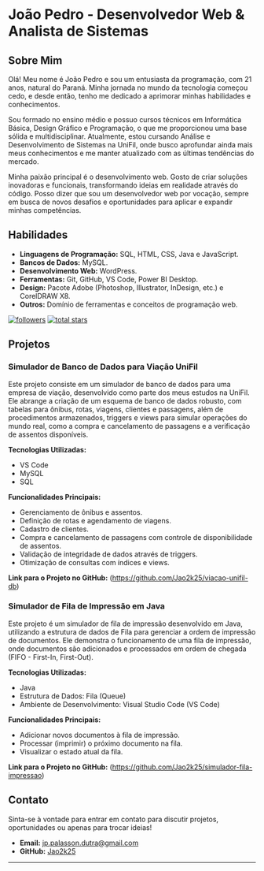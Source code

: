 # João Pedro - Desenvolvedor Web & Analista de Sistemas

## Sobre Mim

Olá! Meu nome é João Pedro e sou um entusiasta da programação, com 21 anos, natural do Paraná. Minha jornada no mundo da tecnologia começou cedo, e desde então, tenho me dedicado a aprimorar minhas habilidades e conhecimentos.

Sou formado no ensino médio e possuo cursos técnicos em Informática Básica, Design Gráfico e Programação, o que me proporcionou uma base sólida e multidisciplinar. Atualmente, estou cursando Análise e Desenvolvimento de Sistemas na UniFil, onde busco aprofundar ainda mais meus conhecimentos e me manter atualizado com as últimas tendências do mercado.

Minha paixão principal é o desenvolvimento web. Gosto de criar soluções inovadoras e funcionais, transformando ideias em realidade através do código. Posso dizer que sou um desenvolvedor web por vocação, sempre em busca de novos desafios e oportunidades para aplicar e expandir minhas competências.

## Habilidades

*   **Linguagens de Programação:** SQL, HTML, CSS, Java e JavaScript.
*   **Bancos de Dados:** MySQL.
*   **Desenvolvimento Web:** WordPress.
*   **Ferramentas:** Git, GitHub, VS Code, Power BI Desktop.
*   **Design:** Pacote Adobe (Photoshop, Illustrator, InDesign, etc.) e CorelDRAW X8.
*   **Outros:** Domínio de ferramentas e conceitos de programação web.

<p align="left">
  <a href="https://github.com/Jao2k25?tab=followers">
    <img alt="followers" title="Follow me on Github" src="https://custom-icon-badges.demolab.com/github/followers/Jao2k25?color=236ad3&labelColor=1155ba&style=for-the-badge&logo=person-add&label=Follow&logoColor=white"/></a>
  <a href="https://github.com/Jao2k25?tab=repositories&sort=stargazers">
    <img alt="total stars" title="Total stars on Github" src="https://custom-icon-badges.demolab.com/github/stars/Jao2k25?color=55960c&style=for-the-badge&labelColor=488207&logo=star"/></a>
</p>

## Projetos

### Simulador de Banco de Dados para Viação UniFil

Este projeto consiste em um simulador de banco de dados para uma empresa de viação, desenvolvido como parte dos meus estudos na UniFil. Ele abrange a criação de um esquema de banco de dados robusto, com tabelas para ônibus, rotas, viagens, clientes e passagens, além de procedimentos armazenados, triggers e views para simular operações do mundo real, como a compra e cancelamento de passagens e a verificação de assentos disponíveis.

**Tecnologias Utilizadas:**

*   VS Code
*   MySQL
*   SQL

**Funcionalidades Principais:**

*   Gerenciamento de ônibus e assentos.
*   Definição de rotas e agendamento de viagens.
*   Cadastro de clientes.
*   Compra e cancelamento de passagens com controle de disponibilidade de assentos.
*   Validação de integridade de dados através de triggers.
*   Otimização de consultas com índices e views.

**Link para o Projeto no GitHub:** (https://github.com/Jao2k25/viacao-unifil-db)

### Simulador de Fila de Impressão em Java

Este projeto é um simulador de fila de impressão desenvolvido em Java, utilizando a estrutura de dados de Fila para gerenciar a ordem de impressão de documentos. Ele demonstra o funcionamento de uma fila de impressão, onde documentos são adicionados e processados em ordem de chegada (FIFO - First-In, First-Out).

**Tecnologias Utilizadas:**

*   Java
*   Estrutura de Dados: Fila (Queue)
*   Ambiente de Desenvolvimento: Visual Studio Code (VS Code)

**Funcionalidades Principais:**

*   Adicionar novos documentos à fila de impressão.
*   Processar (imprimir) o próximo documento na fila.
*   Visualizar o estado atual da fila.

**Link para o Projeto no GitHub:** (https://github.com/Jao2k25/simulador-fila-impressao)
## Contato

Sinta-se à vontade para entrar em contato para discutir projetos, oportunidades ou apenas para trocar ideias!

*   **Email:** [jp.palasson.dutra@gmail.com](mailto:jp.palasson.dutra@gmail.com)
*   **GitHub:** [Jao2k25](https://github.com/Jao2k25)

---
